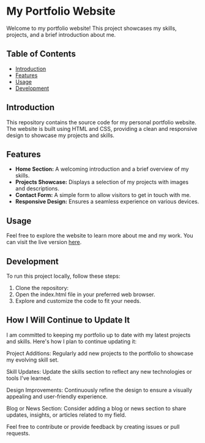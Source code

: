 # My Portfolio Website

Welcome to my portfolio website! This project showcases my skills, projects, and a brief introduction about me.

## Table of Contents

- [Introduction](#introduction)
- [Features](#features)
- [Usage](#usage)
- [Development](#development)

## Introduction

This repository contains the source code for my personal portfolio website. The website is built using HTML and CSS, providing a clean and responsive design to showcase my projects and skills.

## Features

- **Home Section:** A welcoming introduction and a brief overview of my skills.
- **Projects Showcase:** Displays a selection of my projects with images and descriptions.
- **Contact Form:** A simple form to allow visitors to get in touch with me.
- **Responsive Design:** Ensures a seamless experience on various devices.

## Usage

Feel free to explore the website to learn more about me and my work. You can visit the live version [here](#your-live-portfolio-url).

## Development

To run this project locally, follow these steps:

1. Clone the repository:
2. Open the index.html file in your preferred web browser.
3. Explore and customize the code to fit your needs.

## How I Will Continue to Update It

I am committed to keeping my portfolio up to date with my latest projects and skills. Here's how I plan to continue updating it:

Project Additions: Regularly add new projects to the portfolio to showcase my evolving skill set.

Skill Updates: Update the skills section to reflect any new technologies or tools I've learned.

Design Improvements: Continuously refine the design to ensure a visually appealing and user-friendly experience.

Blog or News Section: Consider adding a blog or news section to share updates, insights, or articles related to my field.

Feel free to contribute or provide feedback by creating issues or pull requests.
